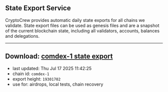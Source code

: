 ## State Export Service
CryptoCrew provides automatic daily state exports for all chains we validate. State export files can be used as genesis files and are a snapshot of the current blockchain state, including all validators, accounts, balances and delegations.

---
**Download: [comdex-1 state export](https://dl-eu2.ccvalidators.com/SERVICE/comdex/comdex-1_export_19301702.json)**
---

- last updated: Thu Jul 17 2025 11:42:25
- chain id: `comdex-1`
- export height: `19301702`
- use for: airdrops, local tests, chain recovery
